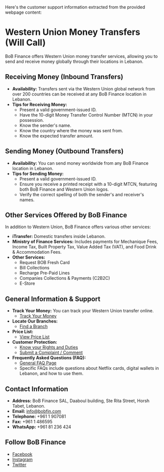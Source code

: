 Here's the customer support information extracted from the provided webpage content:

# Western Union Money Transfers (Will Call)

BoB Finance offers Western Union money transfer services, allowing you to send and receive money globally through their locations in Lebanon.

## Receiving Money (Inbound Transfers)

*   **Availability:** Transfers sent via the Western Union global network from over 200 countries can be received at any BoB Finance location in Lebanon.
*   **Tips for Receiving Money:**
    *   Present a valid government-issued ID.
    *   Have the 10-digit Money Transfer Control Number (MTCN) in your possession.
    *   Know the sender's name.
    *   Know the country where the money was sent from.
    *   Know the expected transfer amount.

## Sending Money (Outbound Transfers)

*   **Availability:** You can send money worldwide from any BoB Finance location in Lebanon.
*   **Tips for Sending Money:**
    *   Present a valid government-issued ID.
    *   Ensure you receive a printed receipt with a 10-digit MTCN, featuring both BoB Finance and Western Union logos.
    *   Verify the correct spelling of both the sender's and receiver's names.

## Other Services Offered by BoB Finance

In addition to Western Union, BoB Finance offers various other services:

*   **iTransfer:** Domestic transfers inside Lebanon.
*   **Ministry of Finance Services:** Includes payments for Mechanique Fees, Income Tax, Built Property Tax, Value Added Tax (VAT), and Food Drink & Accommodation Fees.
*   **Other Services:**
    *   Request BOB Fresh Card
    *   Bill Collections
    *   Recharge Pre-Paid Lines
    *   Companies Collections & Payments (C2B2C)
    *   E-Store

## General Information & Support

*   **Track Your Money:** You can track your Western Union transfer online.
    *   [Track Your Money](http://www.wu.com/LB/en/track-transfer.html)
*   **Locate Our Branches:**
    *   [Find a Branch](https://www.bob-finance.com/Inside/Subagents)
*   **Price List:**
    *   [View Price List](https://www.bob-finance.com/Home/BuildPriceList/)
*   **Customer Protection:**
    *   [Know your Rights and Duties](https://www.bob-finance.com/Inside/RightsAndDuties)
    *   [Submit a Complaint / Comment](https://www.bob-finance.com/CustomerProtection/ComplaintAndCommentView)
*   **Frequently Asked Questions (FAQ):**
    *   [General FAQ Page](https://www.bob-finance.com/Inside/FAQ)
    *   Specific FAQs include questions about Netflix cards, digital wallets in Lebanon, and how to use them.

## Contact Information

*   **Address:**
    BoB Finance SAL, Daaboul building, Ste Rita Street, Horsh Tabet, Lebanon.
*   **Email:** info@bobfin.com
*   **Telephone:** +961 1 907081
*   **Fax:** +961 1 486595
*   **WhatsApp:** +961 81 236 424

## Follow BoB Finance

*   [Facebook](https://www.facebook.com/BobFinanceSal)
*   [Instagram](https://www.instagram.com/BoB_Finance)
*   [Twitter](https://twitter.com/BoBFinance2)